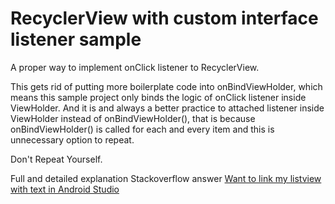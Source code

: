 # RecyclerView with custom interface listener sample
A proper way to implement onClick listener to RecyclerView.

This gets rid of putting more boilerplate code into onBindViewHolder, which means this sample project only binds the logic of onClick listener inside ViewHolder. And it is and always a better practice to attached listener inside ViewHolder instead of onBindViewHolder(), that is because onBindViewHolder() is called for each and every item and this is unnecessary option to repeat.

Don't
Repeat
Yourself.

Full and detailed explanation Stackoverflow answer [Want to link my listview with text in Android Studio](https://stackoverflow.com/a/62350745/11445765)



